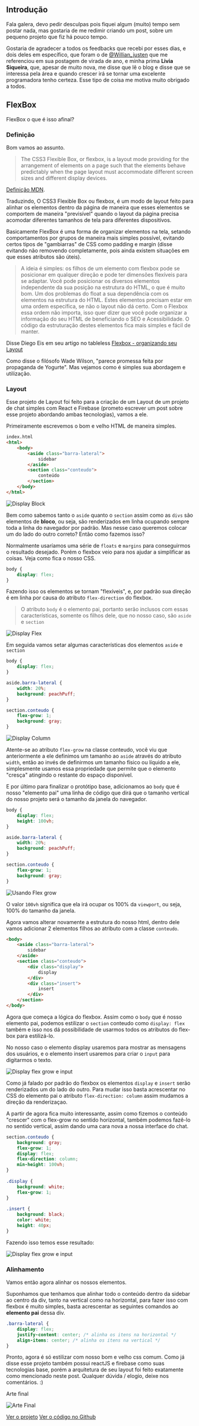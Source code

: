 
## Introdução

Fala galera, devo pedir desculpas pois fiquei algum (muito) tempo sem postar nada, mas gostaria de me redimir criando um post, sobre um pequeno projeto que fiz há pouco tempo.

Gostaria de agradecer a todos os feedbacks que recebi por esses dias, e dois deles em específico, que foram o de [@Willian_justen](https://twitter.com/@Willian_justen) que me referenciou em sua postagem de virada de ano, e minha prima **Livia Siqueira**, que, apesar de muito nova, me disse que lê o blog e disse que se interessa pela área e quando crescer irá se tornar uma excelente programadora tenho certeza. Esse tipo de coisa me motiva muito obrigado a todos.

## FlexBox

FlexBox o que é isso afinal?

### Definição

Bom vamos ao assunto. 

> The CSS3 Flexible Box, or flexbox, is a layout mode providing for the arrangement of elements on a page such that the elements behave predictably when the page layout must accommodate different screen sizes and different display devices.

[Definição MDN](https://developer.mozilla.org/en-US/docs/Web/CSS/CSS_Flexible_Box_Layout/Using_CSS_flexible_boxes).

Traduzindo, O CSS3 Flexible Box ou flexbox, é um modo de layout feito para alinhar os elementos dentro da página de maneira que esses elementos se comportem de maneira "previsível" quando o layout da página precisa acomodar diferentes tamanhos de tela para diferentes dispositívos.


Basicamente FlexBox é uma forma de organizar elementos na tela, setando comportamentos por grupos de maneira mais simples possível, evitando certos tipos de "gambiarras" de CSS como padding e margin (disse evitando não removendo completamente, pois ainda existem situações em que esses atributos são úteis).

> A ideia é simples: os filhos de um elemento com flexbox pode se posicionar em qualquer direção e pode ter dimensões flexíveis para se adaptar. Você pode posicionar os diversos elementos independente da sua posição na estrutura do HTML, o que é muito bom. Um dos problemas do float a sua dependência com os elementos na estrutura do HTML. Estes elementos precisam estar em uma ordem específica, se não o layout não dá certo. Com o Flexbox essa ordem não importa, isso quer dizer que você pode organizar a informação do seu HTML de beneficiando o SEO e Acessibilidade. O código da estruturação destes elementos fica mais simples e fácil de manter.

Disse Diego Eis em seu artigo no tableless [Flexbox - organizando seu Layout](http://tableless.com.br/flexbox-organizando-seu-layout/)

Como disse o filósofo Wade Wilson, "parece promessa feita por propaganda de Yogurte". Mas vejamos como é simples sua abordagem e utilização.


### Layout

Esse projeto de Layout foi feito para a criação de um Layout de um projeto de chat simples com React e Firebase (prometo escrever um post sobre esse projeto abordando ambas tecnologias), vamos a ele.

Primeiramente escrevemos o bom e velho HTML de maneira simples.

```html
index.html
<html>
	<body>
		<aside class="barra-lateral">
			sidebar
		</aside>
		<section class="conteudo">
			conteúdo
		</section>
	</body>
</html>
```

![Display Block](/posts/flexbox/display-block.png)

Bem como sabemos tanto o `aside` quanto o `section` assim como as `divs` são elementos de **bloco**, ou seja, são renderizados em linha ocupando sempre toda a linha do navegador por padrão. Mas nesse caso queremos colocar um do lado do outro correto? Então como fazemos isso?

Normalmente usaríamos uma série de `floats` e `margins` para conseguirmos o resultado desejado. Porém o flexbox veio para nos ajudar a simplificar as coisas. Veja como fica o nosso CSS.

```css
body {
	display: flex;
}
```

Fazendo isso os elementos se tornam "flexíveis", e, por padrão sua direção é em linha por causa do atributo `flex-direction` do flexbox.

> O atributo `body` é o elemento pai, portanto serão inclusos com essas características, somente os filhos dele, que no nosso caso, são `aside` e `section`

![Display Flex](/posts/flexbox/display-flex.png)

Em seguida vamos setar algumas características dos elementos `aside` e `section`

```css
body {
	display: flex;
}

aside.barra-lateral {
	width: 20%;
	background: peachPuff;
}

section.conteudo {
	flex-grow: 1;
	background: gray;
}
```

![Display Column](/posts/flexbox/display-column.png)

Atente-se ao atributo `flex-grow` na classe conteudo, você viu que anteriormente a ele definimos um tamanho ao `aside` através do atributo `width`, então ao invés de definirmos um tamanho físico ou líquido a ele, simplesmente usamos essa propriedade que permite que o elemento "cresça" atingindo o restante do espaço disponível.

E por último para finalizar o protótipo base, adicionamos ao `body` que é nosso "elemento pai" uma linha de código que dirá que o tamanho vertical do nosso projeto será o tamanho da janela do navegador.

```css
body {
	display: flex;
	height: 100vh;
}

aside.barra-lateral {
	width: 20%;
	background: peachPuff;
}

section.conteudo {
	flex-grow: 1;
	background: gray;
}
```

![Usando Flex grow](/posts/flexbox/flex-grow.png)

O valor `100vh` significa que ela irá ocupar os 100% da `viewport`, ou seja, 100% do tamanho da janela.

Agora vamos alterar novamente a estrutura do nosso html, dentro dele vamos adicionar 2 elementos filhos ao atributo com a classe `conteudo`.


```html
<body>
	<aside class="barra-lateral">
		sidebar
	</aside>
	<section class="conteudo">
		<div class="display">
			display
		</div>
		<div class="insert">
			insert
		</div>
	</section>
</body>
```

Agora que começa a lógica do flexbox. Assim como o `body` que é nosso elemento pai, podemos estilizar o `section` conteudo como `display: flex` também e isso nos dá possibilidade de usarmos todos os atributos do flex-box para estilizá-lo.

No nosso caso o elemento display usaremos para mostrar as mensagens dos usuários, e o elemento insert usaremos para criar o `input` para digitarmos o texto.

![Display flex grow e input](/posts/flexbox/content-column.png)

Como já falado por padrão do flexbox os elementos `display` e `insert` serão renderizados um do lado do outro. Para mudar isso basta acrescentar no CSS do elemento pai o atributo `flex-direction: column` assim mudamos a direção da renderizaçao.

A partir de agora fica muito interessante, assim como fizemos o conteúdo "crescer" com o flex-grow no sentido horizontal, também podemos fazê-lo no sentido vertical, assim dando uma cara nova a nossa interface do chat.

```css
section.conteudo {
	background: gray;
	flex-grow: 1;
	display: flex;
	flex-direction: column;
	min-height: 100vh;
}
	
.display {
	background: white;
	flex-grow: 1;
}
	
.insert {
	background: black;
	color: white;
	height: 40px;
}

```

Fazendo isso temos esse resultado:

![Display flex grow e input](/posts/flexbox/flex-grow-display.png)

### Alinhamento

Vamos então agora alinhar os nossos elementos.

Suponhamos que tenhamos que alinhar todo o conteúdo dentro da sidebar ao centro da div, tanto na vertical como na horizontal, para fazer isso com flexbox é muito simples, basta acrescentar as seguintes comandos ao **elemento pai** dessa div.

```css
.barra-lateral {
	display: flex;
	justify-content: center; /* alinha os itens na horizontal */
	align-items: center; /* alinha os itens na vertical */
}
```

Pronto, agora é só estilizar com nosso bom e velho css comum. Como já disse esse projeto também possui reactJS e firebase como suas tecnologias base, porém a arquitetura de seu layout foi feito exatamente como mencionado neste post. Qualquer dúvida / elogio, deixe nos comentários. :)

Arte final

![Arte Final](/posts/flexbox/final-art.png)

<div class="view-demo">
	<a href="http://lucasmaiaesilva.com.br/firebase-chat/" class="button button-3d button-caution button-rounded" target="blank">Ver o projeto</a>
	<a href="http://github.com/lucasmaiaesilva/firebase-chat/" class="button button-3d button-primary button-rounded" target="blank">Ver o código no Github</a>	
</div>
